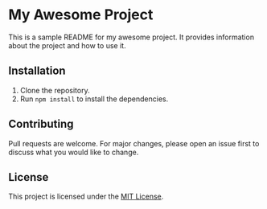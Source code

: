 # My Awesome Project

This is a sample README for my awesome project. It provides information about the project and how to use it.

## Installation

1. Clone the repository.
2. Run `npm install` to install the dependencies.

## Contributing

Pull requests are welcome. For major changes, please open an issue first to discuss what you would like to change.

## License

This project is licensed under the [MIT License](LICENSE).
